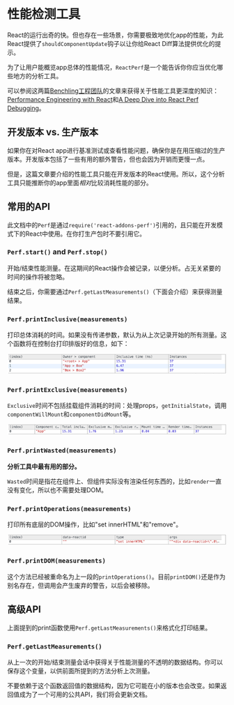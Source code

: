 # 性能检测工具

React的运行出奇的快。但也存在一些场景，你需要极致地优化app的性能，为此React提供了`shouldComponentUpdate`钩子以让你给React Diff算法提供优化的提示。

为了让用户能概览app总体的性能情况，`ReactPerf`是一个能告诉你你应当优化哪些地方的分析工具。

可以参阅这两篇[Benchling工程团队](http://benchling.engineering/)的文章来获得关于性能工具更深度的知识：[Performance Engineering with React](http://benchling.engineering/performance-engineering-with-react/)和[A Deep Dive into React Perf Debugging](http://benchling.engineering/deep-dive-react-perf-debugging/)。

## 开发版本 vs. 生产版本

如果你在对React app进行基准测试或查看性能问题，确保你是在用压缩过的生产版本。开发版本包括了一些有用的额外警告，但也会因为开销而更慢一点。

但是，这篇文章要介绍的性能工具只能在开发版本的React使用。所以，这个分析工具只能推断你的app里面*相对*比较消耗性能的部分。

## 常用的API

此文档中的`Perf`是通过`require('react-addons-perf')`引用的，且只能在开发模式下的React中使用。在你打生产包时不要引用它。

### `Perf.start()` and `Perf.stop()`

开始/结束性能测量。在这期间的React操作会被记录，以便分析。占无关紧要的时间的操作将被忽略。

结束之后，你需要通过`Perf.getLastMeasurements()`（下面会介绍）来获得测量结果。

### `Perf.printInclusive(measurements)`

打印总体消耗的时间。如果没有传递参数，默认为从上次记录开始的所有测量。这个函数将在控制台打印排版好的信息，如下：

![perf-inclusive](/assets/images/perf-inclusive.png)

### `Perf.printExclusive(measurements)`

`Exclusive`时间不包括挂载组件消耗的时间：处理props，`getInitialState`，调用`componentWillMount`和`componentDidMount`等。

![perf-exclusive](/assets/images/perf-exclusive.png)

### `Perf.printWasted(measurements)`

**分析工具中最有用的部分。**

`Wasted`时间是指花在组件上、但组件实际没有渲染任何东西的，比如`render`一直没有变化，所以也不需要处理DOM。

### `Perf.printOperations(measurements)`

打印所有底层的DOM操作，比如"set innerHTML"和"remove"。

![perf-dom](/assets/images/perf-dom.png)

### `Perf.printDOM(measurements)`

这个方法已经被重命名为上一段的`printOperations()`。目前`printDOM()`还是作为别名存在，但调用会产生废弃的警告，以后会被移除。

## 高级API

上面提到的print函数使用`Perf.getLastMeasurements()`来格式化打印结果。

### `Perf.getLastMeasurements()`

从上一次的开始/结束测量会话中获得关于性能测量的不透明的数据结构。你可以保存这个变量，以供前面所提到的方法分析上次测量。

不要依赖于这个函数返回值的数据结构，因为它可能在小的版本也会改变。如果返回值成为了一个可用的公共API，我们将会更新文档。